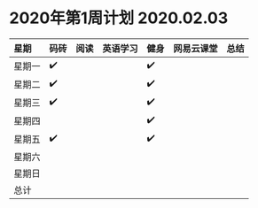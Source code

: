 # 2020年第1周计划 2020.02.03

 星期|码砖|阅读|英语学习|健身|网易云课堂|总结
:-----------|:------------|:--------|:---------|:---------|:---------|:---------
星期一|✔️| | |✔️| | |
星期二|✔️| | |✔️| | |
星期三|✔️| | | ✔️|  |
星期四| | | | ✔️| | |
星期五|✔️| | |✔️ | | |
星期六| | | | | | |
星期日| | | | | | |
总计| | | | | | |
